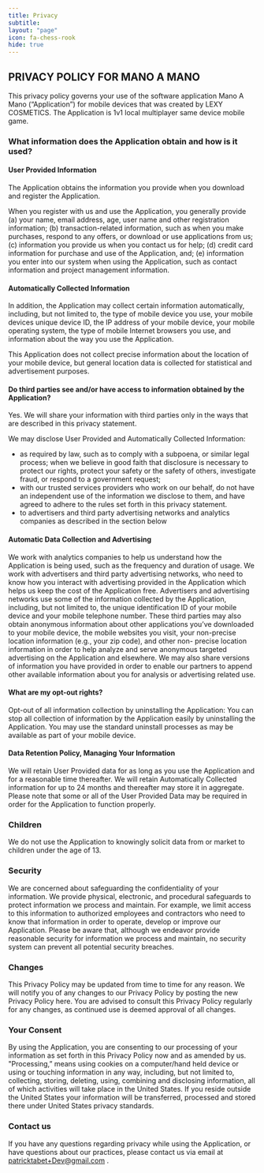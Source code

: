 ```yaml
---
title: Privacy
subtitle:
layout: "page"
icon: fa-chess-rook
hide: true
---
```


<h2>PRIVACY POLICY FOR MANO A MANO</h2>


This privacy policy governs your use of the software application Mano A Mano (“Application”) for mobile devices that was created by LEXY COSMETICS. The Application is 1v1 local multiplayer same device mobile game. 

<h3>What information does the Application obtain and how is it used?</h3>

<h4>User Provided Information</h4>

The Application obtains the information you provide when you download and register the Application.

When you register with us and use the Application, you generally provide (a) your name, email address, age, user name and other registration information; (b) transaction-related information, such as when you make purchases, respond to any offers, or download or use applications from us; (c) information you provide us when you contact us for help; (d) credit card information for purchase and use of the Application, and; (e) information you enter into our system when using the Application, such as contact information and project management information.

<h4>Automatically Collected Information</h4>

In addition, the Application may collect certain information automatically, including, but not limited to, the type of mobile device you use, your mobile devices unique device ID, the IP address of your mobile device, your mobile operating system, the type of mobile Internet browsers you use, and information about the way you use the Application. 

This Application does not collect precise information about the location of your mobile device, but general location data is collected for statistical and advertisement purposes.

 

<h4>Do third parties see and/or have access to information obtained by the Application?</h4>

Yes. We will share your information with third parties only in the ways that are described in this privacy statement.

We may disclose User Provided and Automatically Collected Information:
<ul>
				<li>as required by law, such as to comply with a subpoena, or similar legal process; when we believe in good faith that disclosure is necessary to protect our rights, protect your safety or the safety of others, investigate fraud, or respond to a government request;</li>
				<li>with our trusted services providers who work on our behalf, do not have an independent use of the information we disclose to them, and have agreed to adhere to the rules set forth in this privacy statement.</li>
				<li>to advertisers and third party advertising networks and analytics companies as described in the section below</li>
			</ul>



<h4>Automatic Data Collection and Advertising</h4>

We work with analytics companies to help us understand how the Application is being used, such as the frequency and duration of usage. We work with advertisers and third party advertising networks, who need to know how you interact with advertising provided in the Application which helps us keep the cost of the Application free. Advertisers and advertising networks use some of the information collected by the Application, including, but not limited to, the unique identification ID of your mobile device and your mobile telephone number. These third parties may also obtain anonymous information about other applications you’ve downloaded to your mobile device, the mobile websites you visit, your non-precise location information (e.g., your zip code), and other non- precise location information in order to help analyze and serve anonymous targeted advertising on the Application and elsewhere. We may also share versions of information you have provided in order to enable our partners to append other available information about you for analysis or advertising related use. 


<h4>What are my opt-out rights?</h4>

Opt-out of all information collection by uninstalling the Application: You can stop all collection of information by the Application easily by uninstalling the Application. You may use the standard uninstall processes as may be available as part of your mobile device. 
  

<h4>Data Retention Policy, Managing Your Information</h4>

We will retain User Provided data for as long as you use the Application and for a reasonable time thereafter. We will retain Automatically Collected information for up to 24 months and thereafter may store it in aggregate. Please note that some or all of the User Provided Data may be required in order for the Application to function properly.

 

<h3>Children</h3>

We do not use the Application to knowingly solicit data from or market to children under the age of 13.

 
<h3>Security</h3>

We are concerned about safeguarding the confidentiality of your information. We provide physical, electronic, and procedural safeguards to protect information we process and maintain. For example, we limit access to this information to authorized employees and contractors who need to know that information in order to operate, develop or improve our Application. Please be aware that, although we endeavor provide reasonable security for information we process and maintain, no security system can prevent all potential security breaches.



<h3>Changes</h3>
This Privacy Policy may be updated from time to time for any reason. We will notify you of any changes to our Privacy Policy by posting the new Privacy Policy here. You are advised to consult this Privacy Policy regularly for any changes, as continued use is deemed approval of all changes.

 

<h3>Your Consent</h3>

By using the Application, you are consenting to our processing of your information as set forth in this Privacy Policy now and as amended by us. "Processing,” means using cookies on a computer/hand held device or using or touching information in any way, including, but not limited to, collecting, storing, deleting, using, combining and disclosing information, all of which activities will take place in the United States. If you reside outside the United States your information will be transferred, processed and stored there under United States privacy standards. 

 

<h3>Contact us</h3>

If you have any questions regarding privacy while using the Application, or have questions about our practices, please contact us via email at patricktabet+Dev@gmail.com .
